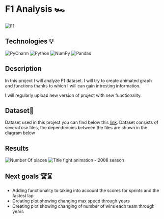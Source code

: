 # F1 Analysis 🏎
![F1](https://media.tenor.com/aMHXRvhc5E0AAAAd/universal-f1-intro.gif)

## Technologies 💡
![PyCharm](https://img.shields.io/badge/pycharm-143?style=for-the-badge&logo=pycharm&logoColor=black&color=black&labelColor=green)
![Python](https://img.shields.io/badge/python-3670A0?style=for-the-badge&logo=python&logoColor=ffdd54)
![NumPy](https://img.shields.io/badge/numpy-%23013243.svg?style=for-the-badge&logo=numpy&logoColor=white)
![Pandas](https://img.shields.io/badge/pandas-%23150458.svg?style=for-the-badge&logo=pandas&logoColor=white)

## Description 
In this project I will analyze F1 dataset. I will try to create animated graph and functions thanks to which I will can gain intresting information. 

I will regularly upload new version of project with new functionality. 

## Dataset📁
Dataset used in this project you can find below this [link](https://www.kaggle.com/datasets/rohanrao/formula-1-world-championship-1950-2020).
Dataset consists of several csv files, the dependencies between the files are shown in the diagram below


## Results

![Number Of places](https://user-images.githubusercontent.com/122997699/233153552-84ed62ee-c106-4c8a-8ccf-5c1498a7dba9.png)
![Title fight animation - 2008 season](https://user-images.githubusercontent.com/122997699/233155605-a09d106b-8d58-4969-a4ce-b16d2fa440ef.gif)


## Next goals 🏆⌛
* Adding functionality to taking into account the scores for sprints and the fastest lap
* Creating plot showing changing max speed through years
* Creating plot showing changing of number of wins each team through years

